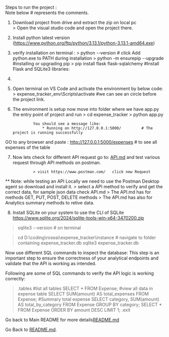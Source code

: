 Steps to run the project :  
 Note below # represents the comments.

1. Download project from drive and extract the zip on local pc  
            > Open the visual studio code and open the project there.

2. Install python latest version (https://www.python.org/ftp/python/3.13.1/python-3.13.1-amd64.exe)
3. verify installation on terminal : 
             >   python --version   # click Add python.exe to PATH during installation
             >  python -m ensurepip --upgrade  #installing or upgrading pip
             >  pip install flask flask-sqlalchemy  #Install Flask and SQLite3 libraries:

4.  
5. Open terminal on VS Code and activate the environment by below code: 
               > expense_tracker_env\Scripts\activate      #we can see an circle before the project link.

6. The environment is setup now move into folder where we have app.py the entry point of project and run
                > cd expense_tracker
                > python app.py

                You should see a message like:
                    * Running on http://127.0.0.1:5000/         # The project is running successfully

GO to any browser and paste : http://127.0.0.1:5000/expenses     # to see all expenses of the table

7. Now lets check for different API request go to: [API.md](API.md)
and test various request through API methods on postman.

                > visit https://www.postman.com/   click new Request
** Note: while testing an API Locally we need to use the Postman Desktop agent so download and install it.
                > select a API method to verify and get the correct data, for sample json data check API.md
                > The API.md has for methods GET, PUT, POST, DELETE methods
                > The API.md has also for Analytics summary methods to retive data.

8. Install SQLite on your system to use the CLI of SQLite
https://www.sqlite.org/2024/sqlite-tools-win-x64-3470200.zip

 >  sqlite3 --version  # on terminal

> cd D:\coding\roseai\expense_tracker\instance  # navigate to folder containing expense_tracker.db
> sqlite3 expense_tracker.db

 Now use different SQL commands to inspect the database: This step is an important step to ensure the correctness of your analytical endpoints and validate that the API is working as intended.

Following are some of SQL commands to verify the API logic is working correctly: 
> .tables   #list all tables
> SELECT * FROM Expense;  #view all data in expense table
> SELECT SUM(amount) AS total_expenses FROM Expense;   #Summary total expense
> SELECT category, SUM(amount) AS total_by_category FROM Expense GROUP BY category;
> SELECT * FROM Expense ORDER BY amount DESC LIMIT 1;
> .exit

Go back to Main README for more details[README.md](README.md)



















Go Back to [README.md](README.md).